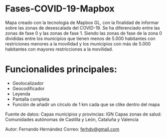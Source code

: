 # Fases-COVID-19-Mapbox
Mapa creado con la tecnología de Mapbox GL, con la finalidad de informar sobre las zonas de desescalada del COVID-19.
Se ha diferenciado entre las zonas de fase 0 y las zonas de fase 1. Siendo las zonas de fase de la zona 0 divididas entre los municipios que tienen menos de 5.000 habitantes con restriciones menores a la movilidad y los municipios con más de 5.000 habitantes con mayores restricciones a la movilidad.  
# Funcionalides principales: 
- Geolocalizador 
- Geocodificador
- Leyenda
- Pantalla completa 
- Función de añadir un círculo de 1 km cada que se clike dentro del mapa 

Fuente de datos:
Capas municipios y provincias: IGN 
Capas zonas de salud: Comunidades autónomas de Castilla y León, Cataluña y Valencia 

Autor: Fernando Hernández
Correo: ferhdv@gmail.com
